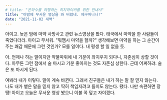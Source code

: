 ```yaml
---
# title: "은하수를 여행하는 히치하이커를 위한 안내서"
title: "야밤에 무서운 영상을 봐 버렸네. 에구머니나!"
date: "2021-11-02 새벽"
---
```


아이고. 늦은 밤에 마약 사망사고 관련 뉴스영상을 봤다. 태국에서 마약을 한 사람들이 죽었다더라. 아이고 무서워. "뭐땜시 마약을 할까?" 생각해보면 마약을 하는 그 순간이 주는 쾌감 때문에 그런 것인가? 모를 일이다. 내 평생 할 일 없을 듯.

아. 언제나 하는 말이지만 약물따위에 내 기분이 좌지우지 되다니, 자존심이 상할 것이다.
아무튼 그런 점에서 술 마시고 기분 좋아지는 것도 자존심 상한다. 근데 어쩌하랴. 술은 또 마시게 된다.

여봐라 내가 이렇다. 말이 계속 바뀐다. 그래서 친구들은 내가 하는 말 잘 믿지 않는다. 나도 내가 뱉은 말을 믿지 않고 딱히 책임지려고 들지도 않는다. 됐다. 나만 속편하면 장땡! 아이고 오늘은 무서운 영상 봤으니 이불 꼭 덮고 자야겠다.